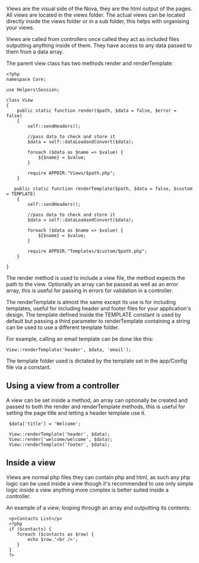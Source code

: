 Views are the visual side of the Nova, they are the html output of the pages. All views are located in the views folder. The actual views can be located directly inside the views folder or in a sub folder, this helps with organising your views.

Views are called from controllers once called they act as included files outputting anything inside of them. They have access to any data passed to them from a data array.

The parent view class has two methods render and renderTemplate:

````
<?php 
namespace Core;

use Helpers\Session;

class View 
{
    public static function render($path, $data = false, $error = false)
    {
        self::sendHeaders();

        //pass data to check and store it
        $data = self::dataLoadandConvert($data);

        foreach ($data as $name => $value) {
            ${$name} = $value;
        }

        require APPDIR."Views/$path.php";
    }

   public static function renderTemplate($path, $data = false, $custom = TEMPLATE)
    {
        self::sendHeaders();

        //pass data to check and store it
        $data = self::dataLoadandConvert($data);

        foreach ($data as $name => $value) {
            ${$name} = $value;
        }

        require APPDIR."Templates/$custom/$path.php";
    }
    
}
````

The render method is used to include a view file, the method expects the path to the view. Optionally an array can be passed as well as an error array, this is useful for passing in errors for validation in a controller.

The renderTemplate is almost the same except its use is for including templates, useful for including header and footer files for your application's design. The template defined inside the TEMPLATE constant is used by default but passing a third parameter to renderTemplate containing a string can be used to use a different template folder.

For example, calling an email template can be done like this:

````
View::renderTemplate('header', $data, 'email');
````

The template folder used is dictated by the template set in the app/Config file via a constant.

## Using a view from a controller

A view can be set inside a method, an array can optionally be created and passed to both the render and renderTemplate methods, this is useful for setting the page title and letting a header template use it. 

````
 $data['title'] = 'Welcome';

 View::renderTemplate('header', $data);
 View::render('welcome/welcome', $data);
 View::renderTemplate('footer', $data);
````

## Inside a view

Views are normal php files they can contain php and html, as such any php logic can be used inside a view though it's recommended to use only simple logic inside a view anything more complex is better suited inside a controller.

An example of a view; looping through an array and outputting its contents:

````
 <p>Contacts List</p>
 <?php 
 if ($contacts) {
    foreach ($contacts as $row) {
        echo $row.'<br />';
    }
 }
 ?>
 ````
